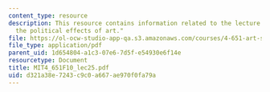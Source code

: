 ```yaml
---
content_type: resource
description: This resource contains information related to the lecture "debate on
  the political effects of art."
file: https://ol-ocw-studio-app-qa.s3.amazonaws.com/courses/4-651-art-since-1940-fall-2010/d321a38e7243c9c0a667ae970f0fa79a_MIT4_651F10_lec25.pdf
file_type: application/pdf
parent_uid: 1d654804-a1c3-07e6-7d5f-e54930e6f14e
resourcetype: Document
title: MIT4_651F10_lec25.pdf
uid: d321a38e-7243-c9c0-a667-ae970f0fa79a
---
```

